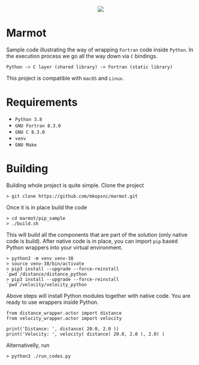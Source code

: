<p align="center">
  <img src="https://raw.githubusercontent.com/mkowsiak/marmot/main/images/marmot.png">
</p>

# Marmot

Sample code illustrating the way of wrapping `Fortran` code inside `Python`. In the execution process we go all the way down via `C` bindings.

```
Python -> C layer (shared library) -> Fortran (static library)
```

This project is compatible with `macOS` and `Linux`.

# Requirements

* `Python 3.8`
* `GNU Fortran 8.3.0`
* `GNU C 8.3.0`
* `venv`
* `GNU Make`

# Building

Building whole project is quite simple. Clone the project

```
> git clone https://github.com/mkopsnc/marmot.git
```

Once it is in place build the code

```
> cd marmot/pip_sample
> ./build.sh
```

This will build all the components that are part of the solution (only native code is build). After native code is in place, you can import `pip` based Python wrappers into your virtual environment.

```
> python3 -m venv venv-38
> source venv-38/bin/activate
> pip3 install --upgrade --force-reinstall `pwd`/distance/distance_python
> pip3 install --upgrade --force-reinstall `pwd`/velocity/velocity_python
```

Above steps will install Python modules together with native code. You are ready to use wrappers inside Python.

```
from distance_wrapper.actor import distance
from velocity_wrapper.actor import velocity

print('Distance: ', distance( 20.0, 2.0 ))
print('Velocity: ', velocity( distance( 20.0, 2.0 ), 2.0) )
```

Alternativelly, run

```
> python3 ./run_codes.py
```
